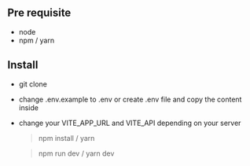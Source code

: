 
## Pre requisite

- node
- npm / yarn

## Install
- git clone
- change .env.example to .env or create .env file and copy the content inside
- change your VITE_APP_URL and VITE_API depending on your server

    > npm install / yarn

    > npm run dev / yarn dev





